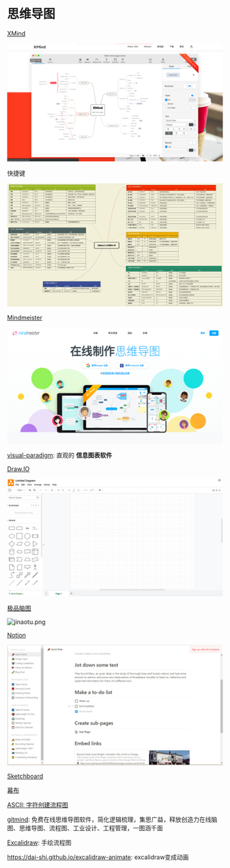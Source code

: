 # 思维导图

[XMind](<https://www.xmind.cn/>)

![xmind](./images/xmind.png)

快捷键

![](./images/xmind-key.jpg)

[Mindmeister](<https://www.mindmeister.com/zh>)

![mindmeister](./images/mindmeister.png)

[visual-paradigm](https://online.visual-paradigm.com/): 直观的 **信息图表软件**

[Draw.IO](<https://www.draw.io/>)

![drawio](./images/drawio.png)

[极品脑图](https://jpdaotu.com/)

![jinaotu.png](./images/jinaotu.png)

[Notion](https://www.notion.so/?r=a8b6e24bd86f4597a0b26266f6f8aee9)

![notion](./images/notion.png)

[Sketchboard](https://sketchboard.me/)

[幕布](https://mubu.com/)

[ASCII: 字符创建流程图](http://asciiflow.com/)

[gitmind](https://gitmind.cn/): 免费在线思维导图软件，简化逻辑梳理，集思广益，释放创造力在线脑图、思维导图、流程图、工业设计、工程管理，一图涵千面

[Excalidraw](https://excalidraw.com/): 手绘流程图

https://dai-shi.github.io/excalidraw-animate: excalidraw变成动画

